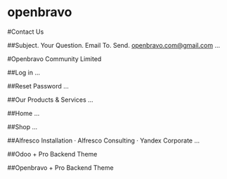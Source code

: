 # openbravo


#Contact Us

##Subject. Your Question. Email To. Send. openbravo.com@gmail.com ...

#Openbravo Community Limited

##Log in ...

##Reset Password ... 

##Our Products & Services ...

##Home ...

##Shop ...

##Alfresco Installation · Alfresco Consulting · Yandex Corporate ...

##Odoo + Pro Backend Theme

##Openbravo + Pro Backend Theme
